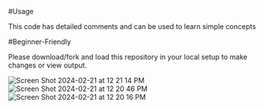 #Usage

This code has detailed comments and can be used to learn simple concepts

#Beginner-Friendly

Please download/fork and load this repository in your local setup to make changes or view output.


![Screen Shot 2024-02-21 at 12 21 14 PM](https://github.com/fathima722/learning_css/assets/83313287/1ec8853c-4b52-4d2d-8d73-c4d94502128b)
![Screen Shot 2024-02-21 at 12 20 46 PM](https://github.com/fathima722/learning_css/assets/83313287/ef97eb48-0c09-4738-909f-fd0c67c9399f)
![Screen Shot 2024-02-21 at 12 20 16 PM](https://github.com/fathima722/learning_css/assets/83313287/47f8e94c-22d8-4a68-805c-ba3bdb12551e)
